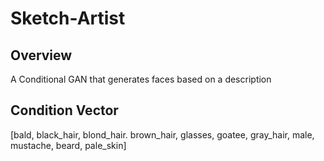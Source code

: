 # Sketch-Artist
## Overview
A Conditional GAN that generates faces based on a description
## Condition Vector
[bald, black_hair, blond_hair. brown_hair, glasses, goatee, gray_hair, male, mustache, beard, pale_skin]
